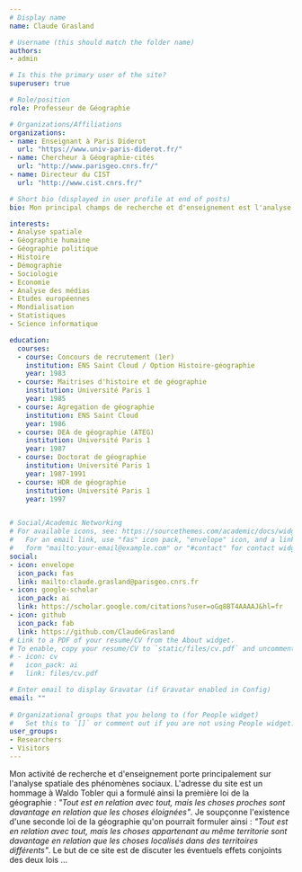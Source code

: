```yaml
---
# Display name
name: Claude Grasland

# Username (this should match the folder name)
authors:
- admin

# Is this the primary user of the site?
superuser: true

# Role/position
role: Professeur de Géographie

# Organizations/Affiliations
organizations:
- name: Enseignant à Paris Diderot
  url: "https://www.univ-paris-diderot.fr/"
- name: Chercheur à Géographie-cités 
  url: "http://www.parisgeo.cnrs.fr/"
- name: Directeur du CIST
  url: "http://www.cist.cnrs.fr/"

# Short bio (displayed in user profile at end of posts)
bio: Mon principal champs de recherche et d'enseignement est l'analyse spatiale des phénomènes sociaux.

interests:
- Analyse spatiale
- Géographie humaine
- Géographie politique
- Histoire
- Démographie
- Sociologie
- Economie
- Analyse des médias
- Etudes européennes
- Mondialisation
- Statistiques
- Science informatique

education:
  courses:
  - course: Concours de recrutement (1er)
    institution: ENS Saint Cloud / Option Histoire-géographie
    year: 1983
  - course: Maitrises d'histoire et de géographie
    institution: Université Paris 1
    year: 1985    
  - course: Agregation de géographie
    institution: ENS Saint Cloud
    year: 1986  
  - course: DEA de géographie (ATEG)
    institution: Université Paris 1
    year: 1987 
  - course: Doctorat de géographie
    institution: Université Paris 1
    year: 1987-1991
  - course: HDR de géographie
    institution: Université Paris 1
    year: 1997


# Social/Academic Networking
# For available icons, see: https://sourcethemes.com/academic/docs/widgets/#icons
#   For an email link, use "fas" icon pack, "envelope" icon, and a link in the
#   form "mailto:your-email@example.com" or "#contact" for contact widget.
social:
- icon: envelope
  icon_pack: fas
  link: mailto:claude.grasland@parisgeo.cnrs.fr
- icon: google-scholar
  icon_pack: ai
  link: https://scholar.google.com/citations?user=oGq8BT4AAAAJ&hl=fr
- icon: github
  icon_pack: fab
  link: https://github.com/ClaudeGrasland
# Link to a PDF of your resume/CV from the About widget.
# To enable, copy your resume/CV to `static/files/cv.pdf` and uncomment the lines below.  
# - icon: cv
#   icon_pack: ai
#   link: files/cv.pdf

# Enter email to display Gravatar (if Gravatar enabled in Config)
email: ""
  
# Organizational groups that you belong to (for People widget)
#   Set this to `[]` or comment out if you are not using People widget.  
user_groups:
- Researchers
- Visitors
---
```

Mon activité de recherche et d'enseignement porte principalement sur l'analyse spatiale des phénomènes sociaux. L'adresse du site est un hommage à Waldo Tobler qui a formulé ainsi la première loi de la géographie : *"Tout est en relation avec tout, mais les choses proches sont davantage en relation que les choses éloignées"*. Je soupçonne l'existence d'une seconde loi de la géographie qu'on pourrait formuler ainsi : *"Tout est en relation avec tout, mais les choses appartenant au même territorie sont davantage en relation que les choses localisés dans des territoires différents"*. Le but de ce site est de discuter les éventuels effets conjoints des deux lois ...

